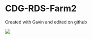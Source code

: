 # CDG-RDS-Farm2
Created with Gavin and edited on github

<a href="https://portal.azure.com/#create/Microsoft.Template/uri/https%3A%2F%2Fraw.githubusercontent.com%2Fnikkh%2FCDG-RDS-Farm2%2Fmaster%2FCDG-RDSFarm2%2FTemplates%2Fazuredeploy.json" target="_blank">
    <img src="http://azuredeploy.net/deploybutton.png"/>
</a>
